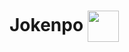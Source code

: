 <h1>Jokenpo <img align="center" src="https://media.discordapp.net/attachments/956982508292046949/960976733471916063/button_scissors.png" width="50" height="50" /> </h1>

